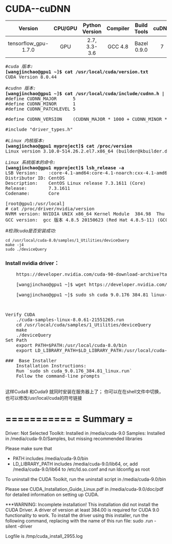 # CUDA--cuDNN    

|Version|CPU/GPU|Python Version|Compiler|Build Tools|cuDNN|CUDA|
|:--:|:--:|:--:|:--:|:--:|:--:|:--:|
|tensorflow_gpu-1.7.0|GPU|2.7, 3.3-3.6|GCC 4.8|Bazel 0.9.0|7|9|

<pre>
<em>#cuda 版本:</em>
<strong>[wangjinchao@gpu1 ~]$ cat /usr/local/cuda/version.txt</strong>
CUDA Version 8.0.44

<em>#cudnn 版本:</em> 
<strong>[wangjinchao@gpu1 ~]$ cat /usr/local/cuda/include/cudnn.h | grep CUDNN_MAJOR -A 2</strong>
#define CUDNN_MAJOR      5
#define CUDNN_MINOR      1
#define CUDNN_PATCHLEVEL 5

#define CUDNN_VERSION    (CUDNN_MAJOR * 1000 + CUDNN_MINOR * 100 + CUDNN_PATCHLEVEL)

#include "driver_types.h"

<em>#Linux 内核版本:</em>
<strong>[wangjinchao@gpu1 myproject]$ cat /proc/version</strong>
Linux version 3.10.0-514.26.2.el7.x86_64 (builder@kbuilder.dev.centos.org) (gcc version 4.8.5 20150623 (Red Hat 4.8.5-11) (GCC) ) #1 SMP Tue Jul 4 15:04:05 UTC 2017

<em>Linux 系统版本的命令:</em>
<strong>[wangjinchao@gpu1 myproject]$ lsb_release -a</strong>
LSB Version:    :core-4.1-amd64:core-4.1-noarch:cxx-4.1-amd64:cxx-4.1-noarch:desktop-4.1-amd64:desktop-4.1-noarch:languages-4.1-amd64:languages-4.1-noarch:printing-4.1-amd64:printing-4.1-noarch
Distributor ID: CentOS
Description:    CentOS Linux release 7.3.1611 (Core)
Release:        7.3.1611
Codename:       Core

[root@gpu1:/usr/local]
# cat /proc/driver/nvidia/version
NVRM version: NVIDIA UNIX x86_64 Kernel Module  384.98  Thu Oct 26 15:16:01 PDT 2017
GCC version:  gcc 版本 4.8.5 20150623 (Red Hat 4.8.5-11) (GCC)
</pre>

<em>#检测cuda是否安装成功:</em>

    cd /usr/local/cuda-8.0/samples/1_Utilities/deviceQuery 
    make -j4  
    sudo ./deviceQuery  


### Install nvidia driver：
<pre>
    https://developer.nvidia.com/cuda-90-download-archive?target_os=Linux&target_arch=x86_64&target_distro=CentOS&target_version=7&target_type=runfilelocal
    
    [wangjinchao@gpu1 ~]$ wget https://developer.nvidia.com/compute/cuda/9.0/Prod/local_installers/cuda_9.0.176_384.81_linux-run

    [wangjinchao@gpu1 ~]$ sudo sh cuda_9.0.176_384.81_linux-run(chmod +x cuda_9.0.176_384.81_linux-run)
</pre>
<pre>


Verify CUDA
    ./cuda-samples-linux-8.0.61-21551265.run
    cd /usr/local/cuda/samples/1_Utilities/deviceQuery
    make
    ./deviceQuery
Set Path
    export PATH=$PATH:/usr/local/cuda-8.0/bin
    export LD_LIBRARY_PATH=$LD_LIBRARY_PATH:/usr/local/cuda-8.0/lib64

###  Base Installer	
    Installation Instructions:
    Run `sudo sh cuda_9.0.176_384.81_linux.run`
    Follow the command-line prompts

</pre>


这样Cuda8 和Cuda9 就同时安装在服务器上了； 你可以在在shell文件中切换，也可以修改/usr/local/cuda的符号链接

  


===========
= Summary =
===========

Driver:   Not Selected
Toolkit:  Installed in /media/cuda-9.0
Samples:  Installed in /media/cuda-9.0/Samples, but missing recommended libraries

Please make sure that
 -   PATH includes /media/cuda-9.0/bin
 -   LD_LIBRARY_PATH includes /media/cuda-9.0/lib64, or, add /media/cuda-9.0/lib64 to /etc/ld.so.conf and run ldconfig as root

To uninstall the CUDA Toolkit, run the uninstall script in /media/cuda-9.0/bin

Please see CUDA_Installation_Guide_Linux.pdf in /media/cuda-9.0/doc/pdf for detailed information on setting up CUDA.

***WARNING: Incomplete installation! This installation did not install the CUDA Driver. A driver of version at least 384.00 is required for CUDA 9.0 functionality to work.
To install the driver using this installer, run the following command, replacing <CudaInstaller> with the name of this run file:
    sudo <CudaInstaller>.run -silent -driver

Logfile is /tmp/cuda_install_2955.log
